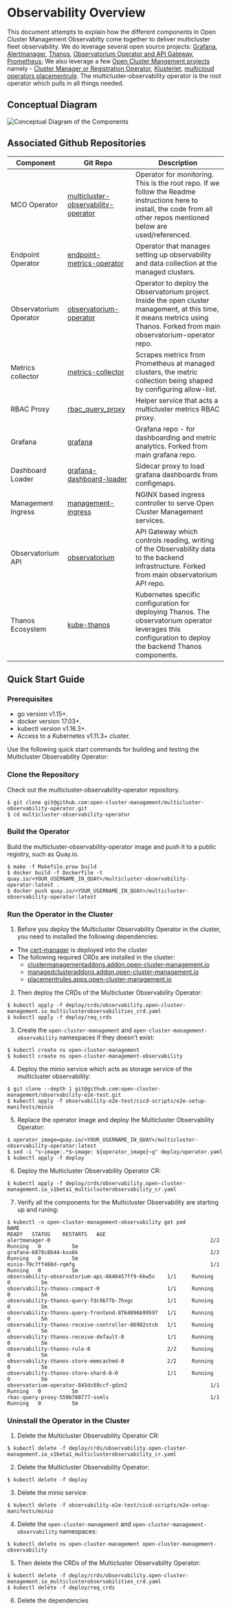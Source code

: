 # Observability Overview

This document attempts to explain how the different components in Open Cluster Management Observabilty come together to deliver multicluster fleet observability. We do leverage several open source projects: [Grafana](https://github.com/grafana/grafana), [Alertmanager](https://github.com/prometheus/alertmanager), [Thanos](https://github.com/thanos-io/thanos/), [Observatorium Operator and API Gateway](https://github.com/observatorium), [Prometheus](https://github.com/prometheus/prometheus); We also leverage a few [Open Cluster Mangement projects](https://open-cluster-management.io/) namely - [Cluster Manager or Registration Operator](https://github.com/open-cluster-management/registration-operator), [Klusterlet](https://github.com/open-cluster-management/registration-operator), [multicloud operators placementrule](https://github.com/open-cluster-management/multicloud-operators-placementrule). The multicluster-observability operator is the root operator which pulls in all things needed.

## Conceptual Diagram

![Conceptual Diagram of the Components](docs/images/observability_overview_in_ocm.png)

## Associated Github Repositories

Component |Git Repo	| Description	
---  | ------ | ----  
MCO Operator | [multicluster-observability-operator](https://github.com/open-cluster-management/multicluster-observability-operator) | Operator for monitoring. This is the root repo. If we follow the Readme instructions here to install, the code from all other repos mentioned below are used/referenced.
Endpoint Operator | [endpoint-metrics-operator](https://github.com/open-cluster-management/endpoint-metrics-operator) | Operator that manages  setting up observability and data collection at the managed clusters.
Observatorium Operator | [observatorium-operator](https://github.com/open-cluster-management/observatorium-operator) | Operator to deploy the Observatorium project. Inside the open cluster management, at this time, it means metrics using Thanos. Forked from main observatorium-operator repo.
Metrics collector | [metrics-collector](https://github.com/open-cluster-management/metrics-collector) | Scrapes metrics from Prometheus at managed clusters, the metric collection being shaped by configuring allow-list. 
RBAC Proxy | [rbac_query_proxy](https://github.com/open-cluster-management/rbac-query-proxy) | Helper service that acts a multicluster metrics RBAC proxy.
Grafana | [grafana](https://github.com/open-cluster-management/grafana) | Grafana repo -  for  dashboarding and metric analytics. Forked from main grafana repo.
Dashboard Loader | [grafana-dashboard-loader](https://github.com/open-cluster-management/grafana-dashboard-loader) | Sidecar proxy to load grafana dashboards from configmaps. 
Management Ingress | [management-ingress](https://github.com/open-cluster-management/management-ingress) | NGINX based ingress controller to serve Open Cluster Management services. 
Observatorium API | [observatorium](https://github.com/open-cluster-management/observatorium) | API Gateway which controls reading, writing of the Observability data to the backend infrastructure. Forked from main observatorium API repo.
Thanos Ecosystem | [kube-thanos](https://github.com/open-cluster-management/kube-thanos) | Kubernetes specific configuration for deploying Thanos. The observatorium operator leverages this configuration to deploy the backend Thanos components.

## Quick Start Guide

### Prerequisites

- go version v1.15+.
- docker version 17.03+.
- kubectl version v1.16.3+.
- Access to a Kubernetes v1.11.3+ cluster.

Use the following quick start commands for building and testing the Multicluster Observability Operator:

### Clone the Repository

Check out the multicluster-observability-operator repository.

```
$ git clone git@github.com:open-cluster-management/multicluster-observability-operator.git
$ cd multicluster-observability-operator
```

### Build the Operator

Build the multicluster-observability-operator image and push it to a public registry, such as Quay.io.

```
$ make -f Makefile.prow build
$ docker build -f Dockerfile -t quay.io/<YOUR_USERNAME_IN_QUAY>/multicluster-observability-operator:latest .
$ docker push quay.io/<YOUR_USERNAME_IN_QUAY>/multicluster-observability-operator:latest
```

### Run the Operator in the Cluster

1. Before you deploy the Multicluster Observability Operator in the cluster, you need to installed the following dependencies:

- The [cert-manager](https://github.com/open-cluster-management/cert-manager) is deployed into the cluster
- The following required CRDs are installed in the cluster:
  * [clustermanagementaddons.addon.open-cluster-management.io](https://github.com/open-cluster-management/api/blob/main/addon/v1alpha1/0000_00_addon.open-cluster-management.io_clustermanagementaddons.crd.yaml)
  * [managedclusteraddons.addon.open-cluster-management.io](https://github.com/open-cluster-management/api/blob/main/addon/v1alpha1/0000_01_addon.open-cluster-management.io_managedclusteraddons.crd.yaml)
  * [placementrules.apps.open-cluster-management.io](https://github.com/open-cluster-management/multicloud-operators-placementrule/blob/main/deploy/crds/apps.open-cluster-management.io_placementrules_crd.yaml)

2. Then deploy the CRDs of the Multicluster Observability Operator:

```
$ kubectl apply -f deploy/crds/observability.open-cluster-management.io_multiclusterobservabilities_crd.yaml
$ kubectl apply -f deploy/req_crds
```

3. Create the `open-cluster-management` and `open-cluster-management-observability` namespaces if they doesn't exist:

```
$ kubectl create ns open-cluster-management
$ kubectl create ns open-cluster-management-observability
```

4. Deploy the minio service which acts as storage service of the multicluster observability:

```
$ git clone --depth 1 git@github.com:open-cluster-management/observability-e2e-test.git
$ kubectl apply -f observability-e2e-test/cicd-scripts/e2e-setup-manifests/minio
```

5. Replace the operator image and deploy the Multicluster Observability Operator:

```
$ operator_image=quay.io/<YOUR_USERNAME_IN_QUAY>/multicluster-observability-operator:latest
$ sed -i "s~image:.*$~image: ${operator_image}~g" deploy/operator.yaml
$ kubectl apply -f deploy
```

6. Deploy the Multicluster Observability Operator CR:

```
$ kubectl apply -f deploy/crds/observability.open-cluster-management.io_v1beta1_multiclusterobservability_cr.yaml
```

7. Verify all the components for the Multicluster Observability are starting up and runing:

```
$ kubectl -n open-cluster-management-observability get pod
NAME                                                              READY   STATUS    RESTARTS   AGE
alertmanager-0                                                    2/2     Running   0          5m
grafana-6878c8b44-kxx6k                                           2/2     Running   0          5m
minio-79c7ff488d-rqmfg                                            1/1     Running   0          5m
observability-observatorium-api-8646457ff9-6kw5v    1/1     Running   0          5m
observability-thanos-compact-0                      1/1     Running   0          5m
observability-thanos-query-fdc9b77b-7hxgc           1/1     Running   0          5m
observability-thanos-query-frontend-8764896b99597   1/1     Running   0          5m
observability-thanos-receive-controller-86982stcb   1/1     Running   0          5m
observability-thanos-receive-default-0              1/1     Running   0          5m
observability-thanos-rule-0                         2/2     Running   0          5m
observability-thanos-store-memcached-0              2/2     Running   0          5m
observability-thanos-store-shard-0-0                1/1     Running   0          5m
observatorium-operator-845dc69ccf-gdzn2                           1/1     Running   0          5m
rbac-query-proxy-559b788777-ssmls                                 1/1     Running   0          5m
```

### Uninstall the Operator in the Cluster

1. Delete the Multicluster Observability Operator CR:

```
$ kubectl delete -f deploy/crds/observability.open-cluster-management.io_v1beta1_multiclusterobservability_cr.yaml
```

2. Delete the Multicluster Observability Operator:

```
$ kubectl delete -f deploy
```

3. Delete the minio service:

```
$ kubectl delete -f observability-e2e-test/cicd-scripts/e2e-setup-manifests/minio
```

4. Delete the `open-cluster-management` and `open-cluster-management-observability` namespaces:

```
$ kubectl delete ns open-cluster-management open-cluster-management-observability
```

5. Then delete the CRDs of the Multicluster Observability Operator:

```
$ kubectl delete -f deploy/crds/observability.open-cluster-management.io_multiclusterobservabilities_crd.yaml
$ kubectl delete -f deploy/req_crds
```

6. Delete the dependencies
